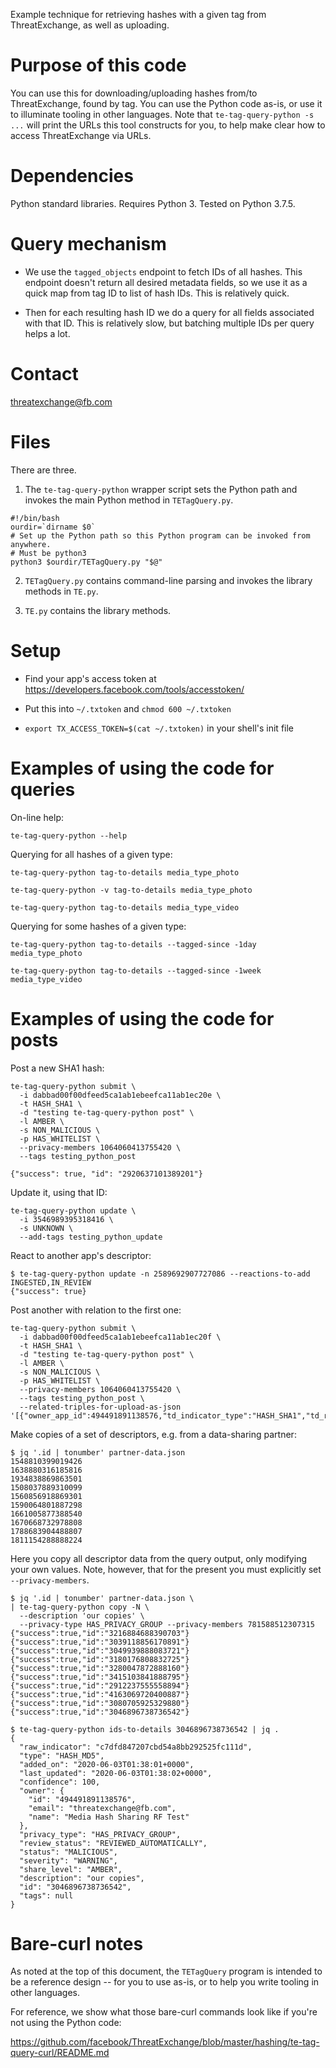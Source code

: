 Example technique for retrieving hashes with a given tag from ThreatExchange, as well as uploading.

# Purpose of this code

You can use this for downloading/uploading hashes from/to ThreatExchange, found by tag. You can use the Python code as-is, or use it to illuminate tooling in other languages. Note that `te-tag-query-python -s ...` will print the URLs this tool constructs for you, to help make clear how to access ThreatExchange via URLs.

# Dependencies

Python standard libraries. Requires Python 3. Tested on Python 3.7.5.

# Query mechanism

* We use the `tagged_objects` endpoint to fetch IDs of all hashes. This
endpoint doesn't return all desired metadata fields, so we use it as a quick
map from tag ID to list of hash IDs. This is relatively quick.

* Then for each resulting hash ID we do a query for all fields associated with
that ID. This is relatively slow, but batching multiple IDs per query helps a
lot.

# Contact

threatexchange@fb.com

# Files

There are three.

1. The `te-tag-query-python` wrapper script sets the Python path and invokes the main Python method in `TETagQuery.py`.

```
#!/bin/bash
ourdir=`dirname $0`
# Set up the Python path so this Python program can be invoked from anywhere.
# Must be python3
python3 $ourdir/TETagQuery.py "$@"
```

2. `TETagQuery.py` contains command-line parsing and invokes the library methods in `TE.py`.

3. `TE.py` contains the library methods.

# Setup

* Find your app's access token at https://developers.facebook.com/tools/accesstoken/

* Put this into `~/.txtoken` and `chmod 600 ~/.txtoken`

* `export TX_ACCESS_TOKEN=$(cat ~/.txtoken)` in your shell's init file

# Examples of using the code for queries

On-line help:
```
te-tag-query-python --help
```

Querying for all hashes of a given type:
```
te-tag-query-python tag-to-details media_type_photo

te-tag-query-python -v tag-to-details media_type_photo

te-tag-query-python tag-to-details media_type_video
```

Querying for some hashes of a given type:
```
te-tag-query-python tag-to-details --tagged-since -1day media_type_photo

te-tag-query-python tag-to-details --tagged-since -1week media_type_video
```

# Examples of using the code for posts

Post a new SHA1 hash:

```
te-tag-query-python submit \
  -i dabbad00f00dfeed5ca1ab1ebeefca11ab1ec20e \
  -t HASH_SHA1 \
  -d "testing te-tag-query-python post" \
  -l AMBER \
  -s NON_MALICIOUS \
  -p HAS_WHITELIST \
  --privacy-members 1064060413755420 \
  --tags testing_python_post

{"success": true, "id": "2920637101389201"}
```

Update it, using that ID:

```
te-tag-query-python update \
  -i 3546989395318416 \
  -s UNKNOWN \
  --add-tags testing_python_update
```

React to another app's descriptor:

```
$ te-tag-query-python update -n 2589692907727086 --reactions-to-add INGESTED,IN_REVIEW
{"success": true}
```

Post another with relation to the first one:

```
te-tag-query-python submit \
  -i dabbad00f00dfeed5ca1ab1ebeefca11ab1ec20f \
  -t HASH_SHA1 \
  -d "testing te-tag-query-python post" \
  -l AMBER \
  -s NON_MALICIOUS \
  -p HAS_WHITELIST \
  --privacy-members 1064060413755420 \
  --tags testing_python_post \
  --related-triples-for-upload-as-json '[{"owner_app_id":494491891138576,"td_indicator_type":"HASH_SHA1","td_raw_indicator":"dabbad00f00dfeed5ca1ab1ebeefca11ab1ec20e"}]'
```

Make copies of a set of descriptors, e.g. from a data-sharing partner:

```
$ jq '.id | tonumber' partner-data.json
1548810399019426
1638880316185816
1934838869863501
1508037889310099
1560856918869301
1590064801887298
1661005877388540
1670668732978808
1788683904488807
1811154288888224
```

Here you copy all descriptor data from the query output, only modifying your own values.
Note, however, that for the present you must explicitly set `--privacy-members`.

```
$ jq '.id | tonumber' partner-data.json \
| te-tag-query-python copy -N \
  --description 'our copies' \
  --privacy-type HAS_PRIVACY_GROUP --privacy-members 781588512307315
{"success":true,"id":"3216884688390703"}
{"success":true,"id":"3039118856170891"}
{"success":true,"id":"3049939888083721"}
{"success":true,"id":"3180176808832725"}
{"success":true,"id":"3280047872888160"}
{"success":true,"id":"3415103841888795"}
{"success":true,"id":"2912237555558894"}
{"success":true,"id":"4163069720400887"}
{"success":true,"id":"3080705925329880"}
{"success":true,"id":"3046896738736542"}
```

```
$ te-tag-query-python ids-to-details 3046896738736542 | jq .
{
  "raw_indicator": "c7dfd847207cbd54a8bb292525fc111d",
  "type": "HASH_MD5",
  "added_on": "2020-06-03T01:38:01+0000",
  "last_updated": "2020-06-03T01:38:02+0000",
  "confidence": 100,
  "owner": {
    "id": "494491891138576",
    "email": "threatexchange@fb.com",
    "name": "Media Hash Sharing RF Test"
  },
  "privacy_type": "HAS_PRIVACY_GROUP",
  "review_status": "REVIEWED_AUTOMATICALLY",
  "status": "MALICIOUS",
  "severity": "WARNING",
  "share_level": "AMBER",
  "description": "our copies",
  "id": "3046896738736542",
  "tags": null
}
```

# Bare-curl notes

As noted at the top of this document, the `TETagQuery` program is intended to be a reference design -- for you to use as-is, or to help you write tooling in other languages.

For reference, we show what those bare-curl commands look like if you're not using the Python code:

https://github.com/facebook/ThreatExchange/blob/master/hashing/te-tag-query-curl/README.md

